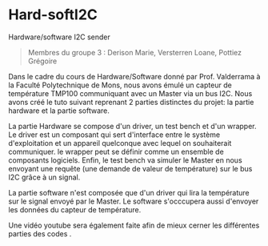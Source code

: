 # Hard-softI2C
Hardware/software I2C sender
> Membres du groupe 3 : Derison Marie, Versterren Loane, Pottiez Grégoire

Dans le cadre du cours de Hardware/Software donné par Prof. Valderrama à la Faculté Polytechnique de Mons, nous avons émulé un capteur de température TMP100 communiquant avec un Master via un bus I2C.  Nous avons créé le tuto suivant reprenant 2 parties distinctes du projet: la partie hardware et la partie software.

La partie Hardware se compose d'un driver, un test bench et d'un wrapper. Le driver est un composant qui sert d'interface entre le système d'exploitation et un appareil quelconque avec lequel on souhaiterait communiquer. le  wrapper peut se définir comme un ensemble de composants logiciels. Enfin, le test bench va simuler le Master en nous envoyant une requête (une demande de valeur de température) sur le bus I2C grâce à un signal.

La partie software n'est composée que d'un driver qui lira la température sur le signal envoyé par le Master. Le software s'occcupera aussi d'envoyer les données du capteur de température.

Une vidéo youtube sera également faite afin de mieux cerner les différentes parties des codes .



